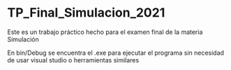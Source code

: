 # TP_Final_Simulacion_2021
Este es un trabajo práctico hecho para el examen final de la materia Simulación

En bin/Debug se encuentra el .exe para ejecutar el programa sin necesidad de usar visual studio o herramientas similares
